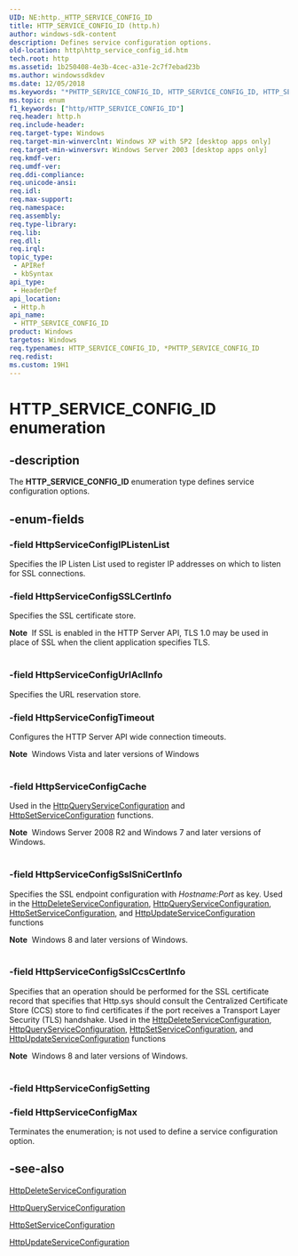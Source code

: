 ```yaml
---
UID: NE:http._HTTP_SERVICE_CONFIG_ID
title: HTTP_SERVICE_CONFIG_ID (http.h)
author: windows-sdk-content
description: Defines service configuration options.
old-location: http\http_service_config_id.htm
tech.root: http
ms.assetid: 1b250408-4e3b-4cec-a31e-2c7f7ebad23b
ms.author: windowssdkdev
ms.date: 12/05/2018
ms.keywords: "*PHTTP_SERVICE_CONFIG_ID, HTTP_SERVICE_CONFIG_ID, HTTP_SERVICE_CONFIG_ID enumeration [HTTP], HttpServiceConfigCache, HttpServiceConfigIPListenList, HttpServiceConfigMax, HttpServiceConfigSSLCertInfo, HttpServiceConfigSslCcsCertInfo, HttpServiceConfigSslSniCertInfo, HttpServiceConfigTimeout, HttpServiceConfigUrlAclInfo, PHTTP_SERVICE_CONFIG_ID, PHTTP_SERVICE_CONFIG_ID enumeration pointer [HTTP], _http_http_service_config_id, http.http_service_config_id, http/HTTP_SERVICE_CONFIG_ID, http/HttpServiceConfigCache, http/HttpServiceConfigIPListenList, http/HttpServiceConfigMax, http/HttpServiceConfigSSLCertInfo, http/HttpServiceConfigSslCcsCertInfo, http/HttpServiceConfigSslSniCertInfo, http/HttpServiceConfigTimeout, http/HttpServiceConfigUrlAclInfo, http/PHTTP_SERVICE_CONFIG_ID"
ms.topic: enum
f1_keywords: ["http/HTTP_SERVICE_CONFIG_ID"]
req.header: http.h
req.include-header: 
req.target-type: Windows
req.target-min-winverclnt: Windows XP with SP2 [desktop apps only]
req.target-min-winversvr: Windows Server 2003 [desktop apps only]
req.kmdf-ver: 
req.umdf-ver: 
req.ddi-compliance: 
req.unicode-ansi: 
req.idl: 
req.max-support: 
req.namespace: 
req.assembly: 
req.type-library: 
req.lib: 
req.dll: 
req.irql: 
topic_type:
 - APIRef
 - kbSyntax
api_type:
 - HeaderDef
api_location:
 - Http.h
api_name:
 - HTTP_SERVICE_CONFIG_ID
product: Windows
targetos: Windows
req.typenames: HTTP_SERVICE_CONFIG_ID, *PHTTP_SERVICE_CONFIG_ID
req.redist: 
ms.custom: 19H1
---
```


# HTTP_SERVICE_CONFIG_ID enumeration


## -description


The 
<b>HTTP_SERVICE_CONFIG_ID</b> enumeration type defines service configuration options.


## -enum-fields




### -field HttpServiceConfigIPListenList

Specifies the IP Listen List used to register IP addresses on which to listen for SSL connections.


### -field HttpServiceConfigSSLCertInfo

Specifies the SSL certificate store.

<div class="alert"><b>Note</b>  If SSL is enabled in the HTTP Server API, TLS 1.0 may be used in place of SSL when the client application specifies TLS.</div>
<div> </div>

### -field HttpServiceConfigUrlAclInfo

Specifies the URL reservation store.


### -field HttpServiceConfigTimeout

Configures the HTTP Server API wide connection timeouts.


<div class="alert"><b>Note</b>  Windows Vista and later versions of Windows</div>
<div> </div>



### -field HttpServiceConfigCache

Used in the <a href="https://docs.microsoft.com/windows/desktop/api/http/nf-http-httpqueryserviceconfiguration">HttpQueryServiceConfiguration</a> and <a href="https://docs.microsoft.com/windows/desktop/api/http/nf-http-httpsetserviceconfiguration">HttpSetServiceConfiguration</a> functions.

<div class="alert"><b>Note</b>  Windows Server 2008 R2 and Windows 7 and later versions of Windows.</div>
<div> </div>

### -field HttpServiceConfigSslSniCertInfo

Specifies the SSL endpoint configuration with <i>Hostname:Port</i> as key. Used in the <a href="https://docs.microsoft.com/windows/desktop/api/http/nf-http-httpdeleteserviceconfiguration">HttpDeleteServiceConfiguration</a>,  <a href="https://docs.microsoft.com/windows/desktop/api/http/nf-http-httpqueryserviceconfiguration">HttpQueryServiceConfiguration</a>, <a href="https://docs.microsoft.com/windows/desktop/api/http/nf-http-httpsetserviceconfiguration">HttpSetServiceConfiguration</a>, and <a href="https://docs.microsoft.com/windows/desktop/api/http/nf-http-httpupdateserviceconfiguration">HttpUpdateServiceConfiguration</a> functions

<div class="alert"><b>Note</b>  Windows 8 and later versions of Windows.</div>
<div> </div>

### -field HttpServiceConfigSslCcsCertInfo

Specifies that an operation should be performed for the   SSL certificate record that specifies that Http.sys should consult the Centralized Certificate Store (CCS) store to find certificates if the port receives a Transport Layer Security (TLS) handshake.  Used in the <a href="https://docs.microsoft.com/windows/desktop/api/http/nf-http-httpdeleteserviceconfiguration">HttpDeleteServiceConfiguration</a>,  <a href="https://docs.microsoft.com/windows/desktop/api/http/nf-http-httpqueryserviceconfiguration">HttpQueryServiceConfiguration</a>, <a href="https://docs.microsoft.com/windows/desktop/api/http/nf-http-httpsetserviceconfiguration">HttpSetServiceConfiguration</a>, and <a href="https://docs.microsoft.com/windows/desktop/api/http/nf-http-httpupdateserviceconfiguration">HttpUpdateServiceConfiguration</a> functions

<div class="alert"><b>Note</b>  Windows 8 and later versions of Windows.</div>
<div> </div>

### -field HttpServiceConfigSetting


### -field HttpServiceConfigMax

Terminates the enumeration; is not used to define a service configuration option.


## -see-also




<a href="https://docs.microsoft.com/windows/desktop/api/http/nf-http-httpdeleteserviceconfiguration">HttpDeleteServiceConfiguration</a>



<a href="https://docs.microsoft.com/windows/desktop/api/http/nf-http-httpqueryserviceconfiguration">HttpQueryServiceConfiguration</a>



<a href="https://docs.microsoft.com/windows/desktop/api/http/nf-http-httpsetserviceconfiguration">HttpSetServiceConfiguration</a>



<a href="https://docs.microsoft.com/windows/desktop/api/http/nf-http-httpupdateserviceconfiguration">HttpUpdateServiceConfiguration</a>
 

 

